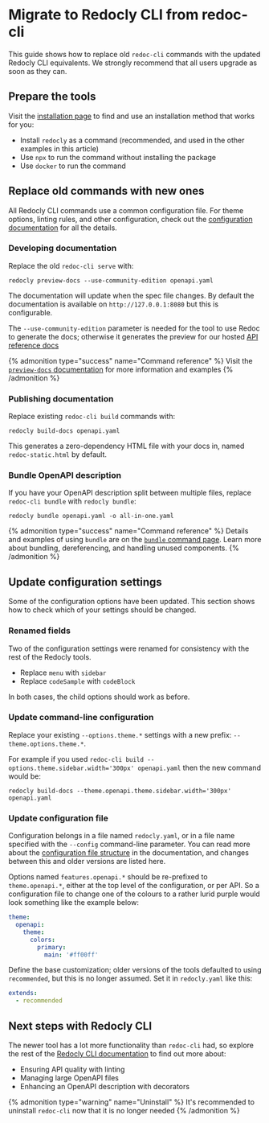 # Migrate to Redocly CLI from redoc-cli

This guide shows how to replace old `redoc-cli` commands with the updated Redocly CLI equivalents. We strongly recommend that all users upgrade as soon as they can.

## Prepare the tools

Visit the [installation page](../installation.md) to find and use an installation method that works for you:

- Install `redocly` as a command (recommended, and used in the other examples in this article)
- Use `npx` to run the command without installing the package
- Use `docker` to run the command

## Replace old commands with new ones

All Redocly CLI commands use a common configuration file. For theme options, linting rules, and other configuration, check out the [configuration documentation](../configuration/index.md) for all the details.

### Developing documentation

Replace the old `redoc-cli serve` with:

```
redocly preview-docs --use-community-edition openapi.yaml
```

The documentation will update when the spec file changes.
By default the documentation is available on `http://127.0.0.1:8080` but this is configurable.

The `--use-community-edition` parameter is needed for the tool to use Redoc to generate the docs; otherwise it generates the preview for our hosted [API reference docs](https://redocly.com/reference/)

{% admonition type="success" name="Command reference" %}
Visit the [`preview-docs` documentation](../commands/preview-docs.md) for more information and examples
{% /admonition %}

### Publishing documentation

Replace existing `redoc-cli build` commands with:

```
redocly build-docs openapi.yaml
```

This generates a zero-dependency HTML file with your docs in, named `redoc-static.html` by default.

### Bundle OpenAPI description

If you have your OpenAPI description split between multiple files, replace `redoc-cli bundle` with `redocly bundle`:

```
redocly bundle openapi.yaml -o all-in-one.yaml
```

{% admonition type="success" name="Command reference" %}
Details and examples of using `bundle` are on the [`bundle` command page](../commands/bundle.md). Learn more about bundling, dereferencing, and handling unused components.
{% /admonition %}

## Update configuration settings

Some of the configuration options have been updated. This section shows how to check which of your settings should be changed.

### Renamed fields

Two of the configuration settings were renamed for consistency with the rest of the Redocly tools.

- Replace `menu` with `sidebar`
- Replace `codeSample` with `codeBlock`

In both cases, the child options should work as before.

### Update command-line configuration

Replace your existing `--options.theme.*` settings with a new prefix: `--theme.options.theme.*`.

For example if you used `redoc-cli build --options.theme.sidebar.width='300px' openapi.yaml` then the new command would be:

```
redocly build-docs --theme.openapi.theme.sidebar.width='300px' openapi.yaml
```

### Update configuration file

Configuration belongs in a file named `redocly.yaml`, or in a file name specified with the `--config` command-line parameter. You can read more about the [configuration file structure](../configuration/index.md) in the documentation, and changes between this and older versions are listed here.

Options named `features.openapi.*` should be re-prefixed to `theme.openapi.*`, either at the top level of the configuration, or per API. So a configuration file to change one of the colours to a rather lurid purple would look something like the example below:

```yaml
theme:
  openapi:
    theme:
      colors:
        primary:
          main: '#ff00ff'
```

Define the base customization; older versions of the tools defaulted to using `recommended`, but this is no longer assumed. Set it in `redocly.yaml` like this:

```yaml
extends:
  - recommended
```

## Next steps with Redocly CLI

The newer tool has a lot more functionality than `redoc-cli` had, so explore the rest of the [Redocly CLI documentation](../index.md) to find out more about:

- Ensuring API quality with linting
- Managing large OpenAPI files
- Enhancing an OpenAPI description with decorators

{% admonition type="warning" name="Uninstall" %}
It's recommended to uninstall `redoc-cli` now that it is no longer needed
{% /admonition %}
